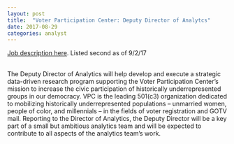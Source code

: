 ```yaml
---
layout: post
title:  "Voter Participation Center: Deputy Director of Analytcs"
date: 2017-08-29
categories: analyst
---
```


[Job description here](https://www.voterparticipation.org/our-team/job-openings-at-vpc/). Listed second as of 9/2/17

<br>The Deputy Director of Analytics will help develop and execute a strategic data-driven research program supporting the Voter Participation Center’s mission to increase the civic participation of historically underrepresented groups in our democracy. VPC is the leading 501(c3) organization dedicated to mobilizing historically underrepresented populations – unmarried women, people of color, and millennials – in the fields of voter registration and GOTV mail. Reporting to the Director of Analytics, the Deputy Director will be a key part of a small but ambitious analytics team and will be expected to contribute to all aspects of the analytics team’s work.

